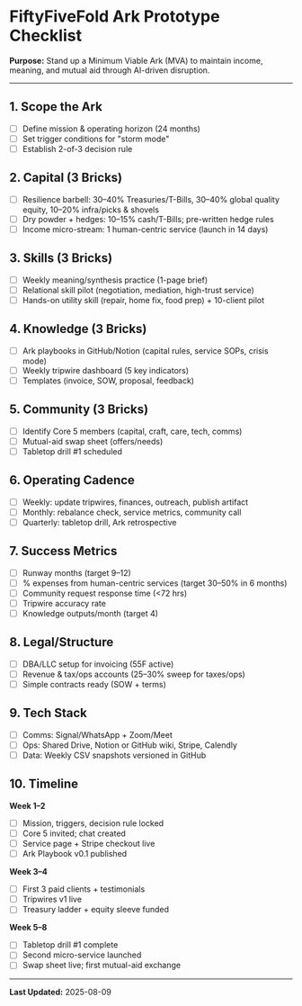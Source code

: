 # FiftyFiveFold Ark Prototype Checklist

**Purpose:** Stand up a Minimum Viable Ark (MVA) to maintain income, meaning, and mutual aid through AI-driven disruption.

---

## 1. Scope the Ark
- [ ] Define mission & operating horizon (24 months)
- [ ] Set trigger conditions for "storm mode"
- [ ] Establish 2-of-3 decision rule

## 2. Capital (3 Bricks)
- [ ] Resilience barbell: 30–40% Treasuries/T-Bills, 30–40% global quality equity, 10–20% infra/picks & shovels
- [ ] Dry powder + hedges: 10–15% cash/T-Bills; pre-written hedge rules
- [ ] Income micro-stream: 1 human-centric service (launch in 14 days)

## 3. Skills (3 Bricks)
- [ ] Weekly meaning/synthesis practice (1-page brief)
- [ ] Relational skill pilot (negotiation, mediation, high-trust service)
- [ ] Hands-on utility skill (repair, home fix, food prep) + 10-client pilot

## 4. Knowledge (3 Bricks)
- [ ] Ark playbooks in GitHub/Notion (capital rules, service SOPs, crisis mode)
- [ ] Weekly tripwire dashboard (5 key indicators)
- [ ] Templates (invoice, SOW, proposal, feedback)

## 5. Community (3 Bricks)
- [ ] Identify Core 5 members (capital, craft, care, tech, comms)
- [ ] Mutual-aid swap sheet (offers/needs)
- [ ] Tabletop drill #1 scheduled

## 6. Operating Cadence
- [ ] Weekly: update tripwires, finances, outreach, publish artifact
- [ ] Monthly: rebalance check, service metrics, community call
- [ ] Quarterly: tabletop drill, Ark retrospective

## 7. Success Metrics
- [ ] Runway months (target 9–12)
- [ ] % expenses from human-centric services (target 30–50% in 6 months)
- [ ] Community request response time (<72 hrs)
- [ ] Tripwire accuracy rate
- [ ] Knowledge outputs/month (target 4)

## 8. Legal/Structure
- [ ] DBA/LLC setup for invoicing (55F active)
- [ ] Revenue & tax/ops accounts (25–30% sweep for taxes/ops)
- [ ] Simple contracts ready (SOW + terms)

## 9. Tech Stack
- [ ] Comms: Signal/WhatsApp + Zoom/Meet
- [ ] Ops: Shared Drive, Notion or GitHub wiki, Stripe, Calendly
- [ ] Data: Weekly CSV snapshots versioned in GitHub

## 10. Timeline
**Week 1–2**
- [ ] Mission, triggers, decision rule locked
- [ ] Core 5 invited; chat created
- [ ] Service page + Stripe checkout live
- [ ] Ark Playbook v0.1 published

**Week 3–4**
- [ ] First 3 paid clients + testimonials
- [ ] Tripwires v1 live
- [ ] Treasury ladder + equity sleeve funded

**Week 5–8**
- [ ] Tabletop drill #1 complete
- [ ] Second micro-service launched
- [ ] Swap sheet live; first mutual-aid exchange

---

**Last Updated:** 2025-08-09
